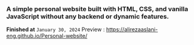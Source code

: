### A simple personal website built with HTML, CSS, and vanilla JavaScript without any backend or dynamic features.
**Finished at** `January 30, 2024`
Preview : https://alirezaaslani-eng.github.io/Personal-website/
